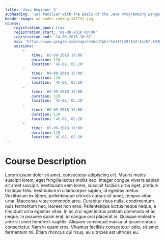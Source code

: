 ```yaml
---
title: 'Java Beginner 2'
subheading: 'Get familiar with the Basis of the Java Programming Language'
header_image: ai-codes-coding-247791.jpg
course:
    registration_open: true
    registration_start: '01-08-2018 00:00'
    registration_end: '14-08-2018 16:37'
    map: 'https://www.google.com/maps/embed?pb=!1m14!1m8!1m3!1d367.19487731750047!2d8.409558088524781!3d49.009299223134875!3m2!1i1024!2i768!4f13.1!3m3!1m2!1s0x0%3A0x4de59a21794ee936!2sKarlsruhe+Service+Research+Institute+(KSRI)!5e0!3m2!1sen!2sde!4v1532961299665'
    sessions:
        -
            time: '03-09-2018 17:00'
            duration: 120
            location: '4C-02, 05.20'
        -
            time: '04-09-2018 17:00'
            duration: 120
            location: '4C-02, 05.20'
        -
            time: '05-09-2018 17:00'
            duration: 120
            location: '4C-02, 05.20'
        -
            time: '06-09-2018 17:00'
            duration: 120
            location: '4C-02, 05.20'
        -
            time: '07-09-2018 17:00'
            duration: 120
            location: '4C-02, 05.20'
---
```


# Course Description

Lorem ipsum dolor sit amet, consectetur adipiscing elit. Mauris mattis suscipit lorem, eget fringilla lectus mollis nec. Integer congue viverra sapien sit amet suscipit. Vestibulum sem lorem, suscipit facilisis urna eget, pretium tristique felis. Vestibulum in ullamcorper sapien, id egestas metus. Vestibulum ex libero, pellentesque ultrices cursus sit amet, tempus vitae urna. Maecenas vitae commodo arcu. Curabitur risus nulla, condimentum quis fermentum nec, laoreet non eros. Pellentesque luctus neque neque, a tincidunt urna egestas vitae. In ac orci eget lectus pretium commodo et ac neque. In posuere quam erat, id congue orci placerat in. Quisque molestie ante sit amet hendrerit sagittis. Aliquam consequat massa ut ipsum cursus consectetur. Nam in quam eros. Vivamus facilisis consectetur odio, sit amet fermentum mi. Etiam rhoncus dui risus, eu ultricies est ultrices eu.